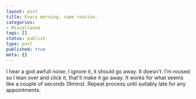 ```yaml
---
layout: post
title: Every morning, same routine.
categories:
- Miscellanea
tags: []
status: publish
type: post
published: true
meta: {}
---
```

I hear a god awfull noise. I ignore it, it should go away. It doesn't. I'm roused so I lean over and click it, that'll make it go away. It works for what seems like a couple of seconds (9mins). Repeat process until suitably late for any appointments.
